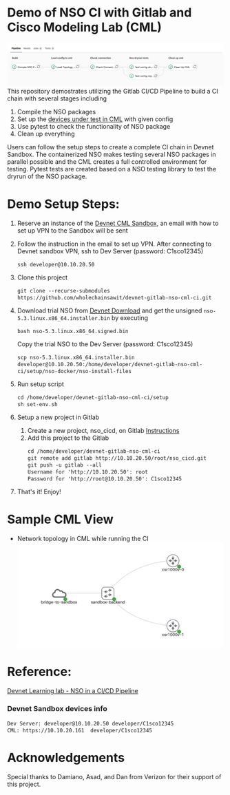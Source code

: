 # Demo of NSO CI with Gitlab and Cisco Modeling Lab (CML)
![gitlab ci](doc/img/gitlab_ci.png)
This repository demostrates utilizing the Gitlab CI/CD Pipeline to build a CI chain with several stages including 
1. Compile the NSO packages
2. Set up the [devices under test in CML](#sample-cml-view) with given config
3. Use pytest to check the functionality of NSO package
4. Clean up everything

Users can follow the setup steps to create a complete CI chain in Devnet Sandbox. The containerized NSO makes testing several NSO packages in parallel possible and the CML creates a full controlled environment for testing. Pytest tests are created based on a NSO testing library to test the dryrun of the NSO package.

# Demo Setup Steps:
1. Reserve an instance of the [Devnet CML Sandbox](https://devnetsandbox.cisco.com/RM/Diagram/Index/45100600-b413-4471-b28e-b014eb824555?diagramType=Topology), an email with how to set up VPN to the Sandbox will be sent 

2. Follow the instruction in the email to set up VPN. After connecting to Devnet sandbox VPN, ssh to Dev Server (password: C1sco12345)
   ```
   ssh developer@10.10.20.50
   ```

3. Clone this project
   ```
   git clone --recurse-submodules https://github.com/wholechainsawit/devnet-gitlab-nso-cml-ci.git
   ```

4. Download trial NSO from [Devnet Download](https://developer.cisco.com/fileMedia/download/da6e8ed4-0b65-357a-9cf3-c1b3357a2ad4/) and get the unsigned `nso-5.3.linux.x86_64.installer.bin` by executing
   ```
   bash nso-5.3.linux.x86_64.signed.bin
   ```
   Copy the trial NSO to the Dev Server (password: C1sco12345)
   ```
   scp nso-5.3.linux.x86_64.installer.bin developer@10.10.20.50:/home/developer/devnet-gitlab-nso-cml-ci/setup/nso-docker/nso-install-files
   ```

5. Run setup script
   ```
   cd /home/developer/devnet-gitlab-nso-cml-ci/setup
   sh set-env.sh
   ```

6. Setup a new project in Gitlab
   1. Create a new project, nso_cicd, on Gitlab [Instructions](https://developer.cisco.com/learning/lab/nso-cicd/step/4)
   2. Add this project to the Gitlab
       ```
       cd /home/developer/devnet-gitlab-nso-cml-ci
       git remote add gitlab http://10.10.20.50/root/nso_cicd.git
       git push -u gitlab --all
       Username for 'http://10.10.20.50': root
       Password for 'http://root@10.10.20.50': C1sco12345
       ```
7. That's it! Enjoy!

# Sample CML View
* Network topology in CML while running the CI
![CML Topology](doc/img/CML_topo_small.png)

# Reference:
[Devnet Learning lab - NSO in a CI/CD Pipeline](https://developer.cisco.com/learning/lab/nso-cicd/step/1)

### Devnet Sandbox devices info
```
Dev Server: developer@10.10.20.50 developer/C1sco12345
CML: https://10.10.20.161  developer/C1sco12345
```

# Acknowledgements
Special thanks to Damiano, Asad, and Dan from Verizon for their support of this project.